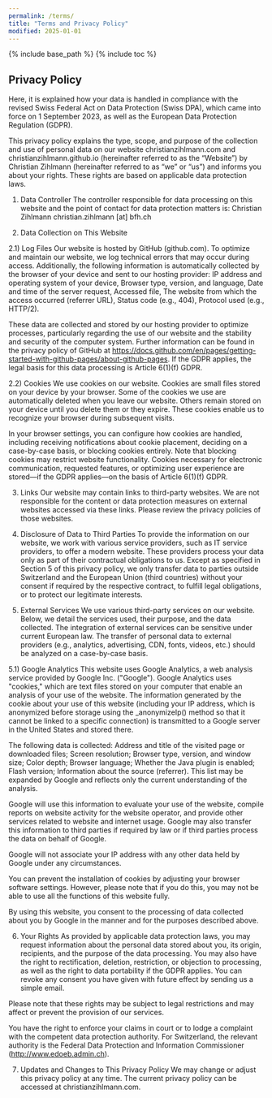 ```yaml
---
permalink: /terms/
title: "Terms and Privacy Policy"
modified: 2025-01-01
---
```


{% include base_path %}
{% include toc %}

## Privacy Policy

Here, it is explained how your data is handled in compliance with the revised Swiss Federal Act on Data Protection (Swiss DPA), which came into force on 1 September 2023, as well as the European Data Protection Regulation (GDPR).

This privacy policy explains the type, scope, and purpose of the collection and use of personal data on our website christianzihlmann.com and christianzihlmann.github.io (hereinafter referred to as the “Website”) by Christian Zihlmann (hereinafter referred to as “we” or “us”) and informs you about your rights. These rights are based on applicable data protection laws.

1) Data Controller
The controller responsible for data processing on this website and the point of contact for data protection matters is:
Christian Zihlmann
christian.zihlmann [at] bfh.ch

2) Data Collection on This Website

2.1) Log Files
Our website is hosted by GitHub (github.com).
To optimize and maintain our website, we log technical errors that may occur during access. Additionally, the following information is automatically collected by the browser of your device and sent to our hosting provider: IP address and operating system of your device, Browser type, version, and language, Date and time of the server request, Accessed file, The website from which the access occurred (referrer URL), Status code (e.g., 404), Protocol used (e.g., HTTP/2).

These data are collected and stored by our hosting provider to optimize processes, particularly regarding the use of our website and the stability and security of the computer system. Further information can be found in the privacy policy of GitHub at https://docs.github.com/en/pages/getting-started-with-github-pages/about-github-pages.
If the GDPR applies, the legal basis for this data processing is Article 6(1)(f) GDPR.


2.2)  Cookies
We use cookies on our website. Cookies are small files stored on your device by your browser. Some of the cookies we use are automatically deleted when you leave our website. Others remain stored on your device until you delete them or they expire. These cookies enable us to recognize your browser during subsequent visits.

In your browser settings, you can configure how cookies are handled, including receiving notifications about cookie placement, deciding on a case-by-case basis, or blocking cookies entirely. Note that blocking cookies may restrict website functionality.
Cookies necessary for electronic communication, requested features, or optimizing user experience are stored—if the GDPR applies—on the basis of Article 6(1)(f) GDPR.

3) Links
Our website may contain links to third-party websites. We are not responsible for the content or data protection measures on external websites accessed via these links. Please review the privacy policies of those websites.

4) Disclosure of Data to Third Parties
To provide the information on our website, we work with various service providers, such as IT service providers, to offer a modern website. These providers process your data only as part of their contractual obligations to us.
Except as specified in Section 5 of this privacy policy, we only transfer data to parties outside Switzerland and the European Union (third countries) without your consent if required by the respective contract, to fulfill legal obligations, or to protect our legitimate interests.

5) External Services
We use various third-party services on our website. Below, we detail the services used, their purpose, and the data collected. The integration of external services can be sensitive under current European law. The transfer of personal data to external providers (e.g., analytics, advertising, CDN, fonts, videos, etc.) should be analyzed on a case-by-case basis.

5.1) Google Analytics
This website uses Google Analytics, a web analysis service provided by Google Inc. ("Google"). Google Analytics uses "cookies," which are text files stored on your computer that enable an analysis of your use of the website. The information generated by the cookie about your use of this website (including your IP address, which is anonymized before storage using the _anonymizeIp() method so that it cannot be linked to a specific connection) is transmitted to a Google server in the United States and stored there.

The following data is collected: Address and title of the visited page or downloaded files; Screen resolution; Browser type, version, and window size; Color depth; Browser language; Whether the Java plugin is enabled; Flash version; Information about the source (referrer).
This list may be expanded by Google and reflects only the current understanding of the analysis.

Google will use this information to evaluate your use of the website, compile reports on website activity for the website operator, and provide other services related to website and internet usage. Google may also transfer this information to third parties if required by law or if third parties process the data on behalf of Google.

Google will not associate your IP address with any other data held by Google under any circumstances.

You can prevent the installation of cookies by adjusting your browser software settings. However, please note that if you do this, you may not be able to use all the functions of this website fully.

By using this website, you consent to the processing of data collected about you by Google in the manner and for the purposes described above.

6) Your Rights
As provided by applicable data protection laws, you may request information about the personal data stored about you, its origin, recipients, and the purpose of the data processing. You may also have the right to rectification, deletion, restriction, or objection to processing, as well as the right to data portability if the GDPR applies.
You can revoke any consent you have given with future effect by sending us a simple email.

Please note that these rights may be subject to legal restrictions and may affect or prevent the provision of our services.

You have the right to enforce your claims in court or to lodge a complaint with the competent data protection authority. For Switzerland, the relevant authority is the Federal Data Protection and Information Commissioner (http://www.edoeb.admin.ch).

7) Updates and Changes to This Privacy Policy
We may change or adjust this privacy policy at any time. The current privacy policy can be accessed at christianzihlmann.com.